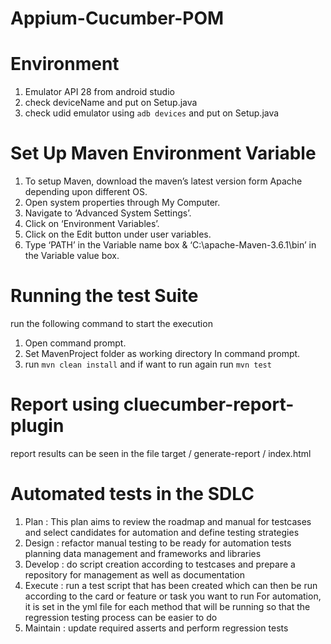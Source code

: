 # Appium-Cucumber-POM

# Environment
1. Emulator API 28 from android studio
2. check deviceName and put on Setup.java
3. check udid emulator using `adb devices` and put on Setup.java

# Set Up Maven Environment Variable
1. To setup Maven, download the maven’s latest version form Apache depending upon different OS.
2. Open system properties through My Computer.
3. Navigate to ‘Advanced System Settings’.
4. Click on ‘Environment Variables’.
5. Click on the Edit button under user variables.
6. Type ‘PATH’ in the Variable name box & ‘C:\apache-Maven-3.6.1\bin’ in the Variable value box.

# Running the test Suite
run the following command to start the execution
1. Open command prompt.
2. Set MavenProject folder as working directory In command prompt.
3. run `mvn clean install` and if want to run again run `mvn test`

# Report using cluecumber-report-plugin
report results can be seen in the file target / generate-report / index.html


# Automated tests in the SDLC
1. Plan :
This plan aims to review the roadmap and manual for testcases
and select candidates for automation and define testing strategies
2. Design :
refactor manual testing to be ready for automation tests
planning data management and frameworks and libraries
3. Develop :
do script creation according to testcases and prepare a repository for management
as well as documentation
4. Execute :
run a test script that has been created which can then be run according to the card or feature or task you want to run
For automation, it is set in the yml file for each method that will be running so that the regression testing process can be easier to do
5. Maintain :
update required asserts and perform regression tests
